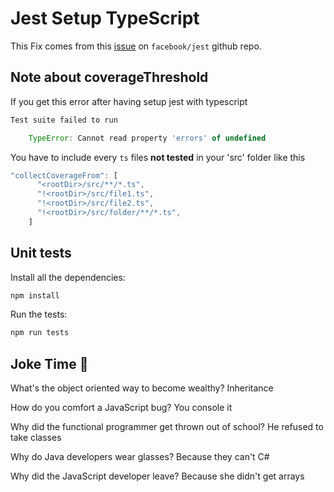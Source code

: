 # Jest Setup TypeScript

This Fix comes from this [issue](https://github.com/facebook/jest/issues/9771#issuecomment-803334274) on `facebook/jest` github repo.

## Note about coverageThreshold

If you get this error after having setup jest with typescript

```js
Test suite failed to run

    TypeError: Cannot read property 'errors' of undefined
```

You have to include every `ts` files **not tested** in your 'src' folder like this

```js
"collectCoverageFrom": [
      "<rootDir>/src/**/*.ts",
      "!<rootDir>/src/file1.ts",
      "!<rootDir>/src/file2.ts",
      "!<rootDir>/src/folder/**/*.ts",
    ]
```

## Unit tests

Install all the dependencies:

```sh
npm install
```

Run the tests:

```sh
npm run tests
```

## Joke Time 🤣

What's the object oriented way to become wealthy? Inheritance

How do you comfort a JavaScript bug? You console it

Why did the functional programmer get thrown out of school? He refused to take classes

Why do Java developers wear glasses? Because they can't C#

Why did the JavaScript developer leave? Because she didn't get arrays
